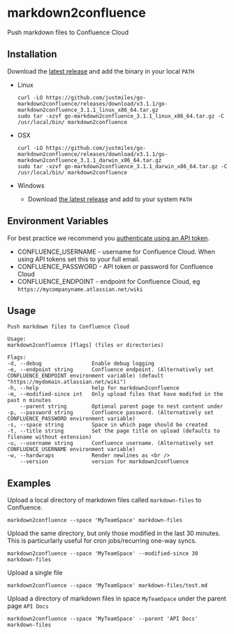 # markdown2confluence
Push markdown files to Confluence Cloud

## Installation

Download the [latest release](https://github.com/justmiles/go-markdown2confluence/releases) and add the binary in your local `PATH`

- Linux

      curl -LO https://github.com/justmiles/go-markdown2confluence/releases/download/v3.1.1/go-markdown2confluence_3.1.1_linux_x86_64.tar.gz
      sudo tar -xzvf go-markdown2confluence_3.1.1_linux_x86_64.tar.gz -C /usr/local/bin/ markdown2confluence

- OSX

      curl -LO https://github.com/justmiles/go-markdown2confluence/releases/download/v3.1.1/go-markdown2confluence_3.1.1_darwin_x86_64.tar.gz
      sudo tar -xzvf go-markdown2confluence_3.1.1_darwin_x86_64.tar.gz -C /usr/local/bin/ markdown2confluence

- Windows
  - Download [the latest release](https://github.com/justmiles/go-markdown2confluence/releases/download/v3.1.1/go-markdown2confluence_3.1.1_windows_x86_64.tar.gz) and add to your system `PATH`

## Environment Variables
For best practice we recommend you [authenticate using an API token](https://id.atlassian.com/manage/api-tokens).

- CONFLUENCE_USERNAME - username for Confluence Cloud. When using API tokens set this to your full email.
- CONFLUENCE_PASSWORD - API token or password for Confluence Cloud
- CONFLUENCE_ENDPOINT - endpoint for Confluence Cloud, eg `https://mycompanyname.atlassian.net/wiki`

## Usage

    Push markdown files to Confluence Cloud

    Usage:
    markdown2confluence [flags] (files or directories)

    Flags:
    -d, --debug                Enable debug logging
    -e, --endpoint string      Confluence endpoint. (Alternatively set CONFLUENCE_ENDPOINT environment variable) (default "https://mydomain.atlassian.net/wiki")
    -h, --help                 help for markdown2confluence
    -m, --modified-since int   Only upload files that have modifed in the past n minutes
        --parent string        Optional parent page to nest content under
    -p, --password string      Confluence password. (Alternatively set CONFLUENCE_PASSWORD environment variable)
    -s, --space string         Space in which page should be created
    -t, --title string         Set the page title on upload (defaults to filename without extension)
    -u, --username string      Confluence username. (Alternatively set CONFLUENCE_USERNAME environment variable)
    -w, --hardwraps            Render newlines as <br />
        --version              version for markdown2confluence

## Examples

Upload a local directory of markdown files called `markdown-files` to Confluence.

    markdown2confluence --space 'MyTeamSpace' markdown-files

Upload the same directory, but only those modified in the last 30 minutes. This is particurlarly useful for cron jobs/recurring one-way syncs.

    markdown2confluence --space 'MyTeamSpace' --modified-since 30 markdown-files

Upload a single file

    markdown2confluence --space 'MyTeamSpace' markdown-files/test.md

Upload a directory of markdown files in space `MyTeamSpace` under the parent page `API Docs`

    markdown2confluence --space 'MyTeamSpace' --parent 'API Docs' markdown-files
